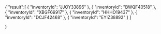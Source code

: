 {
"result":[
    {
        "inventoryId": "JJOY33896"
    },
    {
        "inventoryId": "BWQF40518"
    },
    {
        "inventoryId": "XBGF69917"
    },
    {
        "inventoryId": "HHHO19437"
    },
    {
        "inventoryId": "DCJF42468"
    },
    {
        "inventoryId": "EYIZ38892"
    }
]

}
